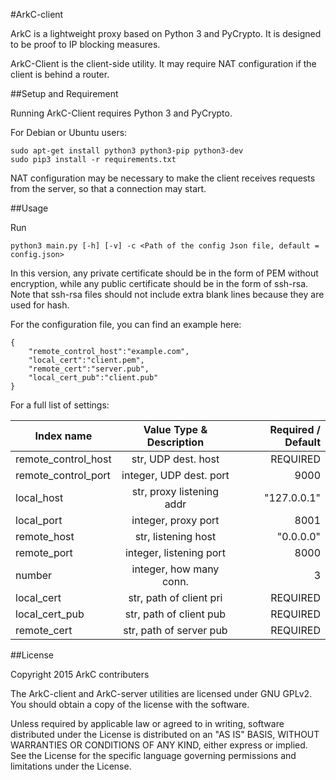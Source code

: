 #ArkC-client

ArkC is a lightweight proxy based on Python 3 and PyCrypto. It is designed to be proof to IP blocking measures.

ArkC-Client is the client-side utility. It may require NAT configuration if the client is behind a router.

##Setup and Requirement

Running ArkC-Client requires Python 3 and PyCrypto.

For Debian or Ubuntu users:
    
```
sudo apt-get install python3 python3-pip python3-dev
sudo pip3 install -r requirements.txt
```

NAT configuration may be necessary to make the client receives requests from the server, so that a connection may start.

##Usage

Run 

```
python3 main.py [-h] [-v] -c <Path of the config Json file, default = config.json>
```

In this version, any private certificate should be in the form of PEM without encryption, while any public certificate should be in the form of ssh-rsa. Note that ssh-rsa files should not include extra blank lines because they are used for hash.

For the configuration file, you can find an example here:

```
{
    "remote_control_host":"example.com",
    "local_cert":"client.pem",
    "remote_cert":"server.pub",
    "local_cert_pub":"client.pub"
}
```

For a full list of settings:

| Index name            | Value Type & Description | Required / Default|
| ----------------------|:------------------------:| -----------------:|
| remote_control_host   | str, UDP dest. host      | REQUIRED          |
| remote_control_port   | integer, UDP dest. port  | 9000              |
| local_host            | str, proxy listening addr| "127.0.0.1"       |
| local_port            | integer, proxy port      | 8001              |
| remote_host           | str, listening host      | "0.0.0.0"         |
| remote_port           | integer, listening port  | 8000              |
| number                | integer, how many conn.  | 3                 |
| local_cert            | str, path of client pri  | REQUIRED          |
| local_cert_pub        | str, path of client pub  | REQUIRED          |
| remote_cert           | str, path of server pub  | REQUIRED          |

##License

Copyright 2015 ArkC contributers

The ArkC-client and ArkC-server utilities are licensed under GNU GPLv2. You should obtain a copy of the license with the software.

Unless required by applicable law or agreed to in writing, software
distributed under the License is distributed on an "AS IS" BASIS, WITHOUT
WARRANTIES OR CONDITIONS OF ANY KIND, either express or implied. See the
License for the specific language governing permissions and limitations
under the License.

